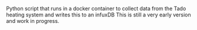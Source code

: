 Python script that runs in a docker container to collect data from the Tado heating system and writes this to an infuxDB
This is still a very early version and work in progress.
